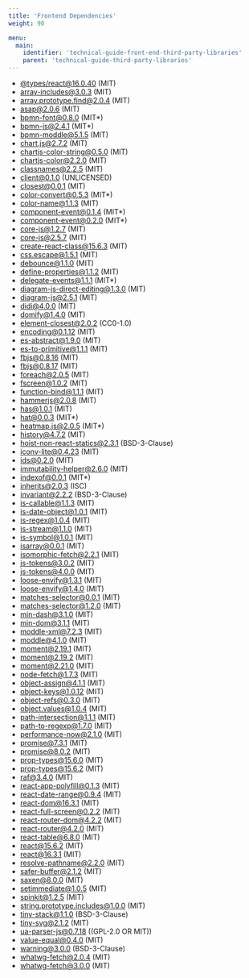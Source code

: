 ```yaml
---
title: 'Frontend Dependencies'
weight: 90

menu:
  main:
    identifier: 'technical-guide-front-end-third-party-libraries'
    parent: 'technical-guide-third-party-libraries'
---
```


- [@types/react@16.0.40](https://www.github.com/DefinitelyTyped/DefinitelyTyped) (MIT)
- [array-includes@3.0.3](http://ljharb.codes) (MIT)
- [array.prototype.find@2.0.4](https://github.com/paulmillr/Array.prototype.find) (MIT)
- [asap@2.0.6](https://github.com/kriskowal/asap) (MIT)
- [bpmn-font@0.8.0](https://github.com/nikku) (MIT\*)
- [bpmn-js@2.4.1](https://github.com/nikku) (MIT\*)
- [bpmn-moddle@5.1.5](https://github.com/Nikku) (MIT)
- [chart.js@2.7.2](https://github.com/chartjs/Chart.js) (MIT)
- [chartjs-color-string@0.5.0](https://github.com/chartjs/chartjs-color-string) (MIT)
- [chartjs-color@2.2.0](https://github.com/chartjs/chartjs-color) (MIT)
- [classnames@2.2.5](https://github.com/JedWatson/classnames) (MIT)
- [client@0.1.0](https://www.npmjs.com/package/client) (UNLICENSED)
- [closest@0.0.1](https://github.com/ForbesLindesay/closest) (MIT)
- [color-convert@0.5.3](https://github.com/harthur/color-convert) (MIT\*)
- [color-name@1.1.3](https://github.com/dfcreative/color-name) (MIT)
- [component-event@0.1.4](https://github.com/component/event) (MIT\*)
- [component-event@0.2.0](https://github.com/component/event) (MIT\*)
- [core-js@1.2.7](https://github.com/zloirock/core-js) (MIT)
- [core-js@2.5.7](https://github.com/zloirock/core-js) (MIT)
- [create-react-class@15.6.3](https://github.com/facebook/react) (MIT)
- [css.escape@1.5.1](https://mathiasbynens.be/) (MIT)
- [debounce@1.1.0](https://github.com/component/debounce) (MIT)
- [define-properties@1.1.2](https://github.com/ljharb/define-properties) (MIT)
- [delegate-events@1.1.1](https://github.com/HenrikJoreteg/delegate) (MIT\*)
- [diagram-js-direct-editing@1.3.0](https://github.com/bpmn-io/diagram-js-direct-editing) (MIT)
- [diagram-js@2.5.1](https://github.com/bpmn-io/diagram-js) (MIT)
- [didi@4.0.0](https://github.com/nikku/didi) (MIT)
- [domify@1.4.0](https://github.com/component/domify) (MIT)
- [element-closest@2.0.2](http://jonathantneal.com) (CC0-1.0)
- [encoding@0.1.12](https://github.com/andris9/encoding) (MIT)
- [es-abstract@1.9.0](http://ljharb.codes) (MIT)
- [es-to-primitive@1.1.1](https://github.com/ljharb/es-to-primitive) (MIT)
- [fbjs@0.8.16](https://github.com/facebook/fbjs) (MIT)
- [fbjs@0.8.17](https://github.com/facebook/fbjs) (MIT)
- [foreach@2.0.5](https://github.com/manuelstofer/foreach) (MIT)
- [fscreen@1.0.2](https://github.com/rafrex/fscreen) (MIT)
- [function-bind@1.1.1](https://github.com/Raynos/function-bind) (MIT)
- [hammerjs@2.0.8](https://github.com/hammerjs/hammer.js) (MIT)
- [has@1.0.1](https://github.com/tarruda/has) (MIT)
- [hat@0.0.3](http://substack.net) (MIT\*)
- [heatmap.js@2.0.5](https://www.patrick-wied.at/) (MIT\*)
- [history@4.7.2](https://github.com/ReactTraining/history) (MIT)
- [hoist-non-react-statics@2.3.1](https://github.com/mridgway/hoist-non-react-statics) (BSD-3-Clause)
- [iconv-lite@0.4.23](https://github.com/ashtuchkin/iconv-lite) (MIT)
- [ids@0.2.0](https://github.com/Nikku) (MIT)
- [immutability-helper@2.6.0](https://github.com/kolodny/immutability-helper) (MIT)
- [indexof@0.0.1](https://www.npmjs.com/package/indexof) (MIT\*)
- [inherits@2.0.3](https://github.com/isaacs/inherits) (ISC)
- [invariant@2.2.2](https://github.com/zertosh/invariant) (BSD-3-Clause)
- [is-callable@1.1.3](http://ljharb.codes) (MIT)
- [is-date-object@1.0.1](https://github.com/ljharb/is-date-object) (MIT)
- [is-regex@1.0.4](https://github.com/ljharb/is-regex) (MIT)
- [is-stream@1.1.0](https://github.com/sindresorhus/is-stream) (MIT)
- [is-symbol@1.0.1](https://github.com/ljharb/is-symbol) (MIT)
- [isarray@0.0.1](http://juliangruber.com) (MIT)
- [isomorphic-fetch@2.2.1](https://github.com/matthew-andrews/isomorphic-fetch) (MIT)
- [js-tokens@3.0.2](https://github.com/lydell/js-tokens) (MIT)
- [js-tokens@4.0.0](https://github.com/lydell/js-tokens) (MIT)
- [loose-envify@1.3.1](https://github.com/zertosh/loose-envify) (MIT)
- [loose-envify@1.4.0](https://github.com/zertosh/loose-envify) (MIT)
- [matches-selector@0.0.1](https://github.com/ForbesLindesay/matches-selector) (MIT)
- [matches-selector@1.2.0](https://github.com/ForbesLindesay/matches-selector) (MIT)
- [min-dash@3.1.0](https://github.com/bpmn-io/min-dash) (MIT)
- [min-dom@3.1.1](https://github.com/bpmn-io/min-dom) (MIT)
- [moddle-xml@7.2.3](https://github.com/Nikku) (MIT)
- [moddle@4.1.0](https://github.com/Nikku) (MIT)
- [moment@2.19.1](https://github.com/ichernev) (MIT)
- [moment@2.19.2](https://github.com/ichernev) (MIT)
- [moment@2.21.0](https://github.com/ichernev) (MIT)
- [node-fetch@1.7.3](https://github.com/bitinn/node-fetch) (MIT)
- [object-assign@4.1.1](https://github.com/sindresorhus/object-assign) (MIT)
- [object-keys@1.0.12](http://ljharb.codes) (MIT)
- [object-refs@0.3.0](https://github.com/Nikku) (MIT)
- [object.values@1.0.4](https://github.com/es-shims/Object.values) (MIT)
- [path-intersection@1.1.1](https://github.com/nikku) (MIT)
- [path-to-regexp@1.7.0](https://github.com/pillarjs/path-to-regexp) (MIT)
- [performance-now@2.1.0](https://github.com/braveg1rl/performance-now) (MIT)
- [promise@7.3.1](https://github.com/then/promise) (MIT)
- [promise@8.0.2](https://github.com/then/promise) (MIT)
- [prop-types@15.6.0](https://github.com/reactjs/prop-types) (MIT)
- [prop-types@15.6.2](https://github.com/facebook/prop-types) (MIT)
- [raf@3.4.0](https://github.com/chrisdickinson/raf) (MIT)
- [react-app-polyfill@0.1.3](https://github.com/facebook/create-react-app) (MIT)
- [react-date-range@0.9.4](https://github.com/Adphorus/react-date-range) (MIT)
- [react-dom@16.3.1](https://github.com/facebook/react) (MIT)
- [react-full-screen@0.2.2](https://github.com/snakesilk/react-fullscreen) (MIT)
- [react-router-dom@4.2.2](https://github.com/ReactTraining/react-router) (MIT)
- [react-router@4.2.0](https://github.com/ReactTraining/react-router) (MIT)
- [react-table@6.8.0](https://github.com/react-tools/react-table) (MIT)
- [react@15.6.2](https://github.com/facebook/react) (MIT)
- [react@16.3.1](https://github.com/facebook/react) (MIT)
- [resolve-pathname@2.2.0](https://github.com/mjackson/resolve-pathname) (MIT)
- [safer-buffer@2.1.2](https://github.com/ChALkeR) (MIT)
- [saxen@8.0.0](http://vflash.ru) (MIT)
- [setimmediate@1.0.5](https://github.com/YuzuJS/setImmediate) (MIT)
- [spinkit@1.2.5](https://github.com/tobiasahlin/SpinKit) (MIT)
- [string.prototype.includes@1.0.0](https://mathiasbynens.be/) (MIT)
- [tiny-stack@1.1.0](https://github.com/avoidwork/tiny-stack) (BSD-3-Clause)
- [tiny-svg@2.1.2](https://github.com/nikku) (MIT)
- [ua-parser-js@0.7.18](http://faisalman.com) ((GPL-2.0 OR MIT))
- [value-equal@0.4.0](https://github.com/mjackson/value-equal) (MIT)
- [warning@3.0.0](http://www.freecodecamp.com) (BSD-3-Clause)
- [whatwg-fetch@2.0.4](https://github.com/github/fetch) (MIT)
- [whatwg-fetch@3.0.0](https://github.com/github/fetch) (MIT)
